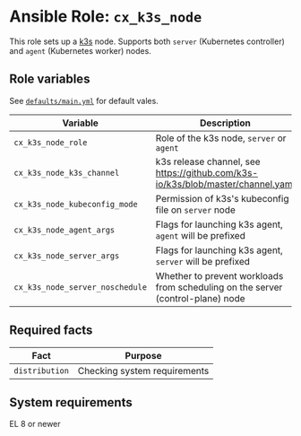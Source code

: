 # Ansible Role: `cx_k3s_node`

This role sets up a [k3s](https://k3s.io/) node. Supports both `server` (Kubernetes controller) and `agent` (Kubernetes worker) nodes.

## Role variables

See [`defaults/main.yml`](defaults/main.yml) for default vales.

| Variable                        | Description                                                                     | Required        |
| ------------------------------- | ------------------------------------------------------------------------------- | --------------- |
| `cx_k3s_node_role`              | Role of the k3s node, `server` or `agent`                                       | **Yes**         |
| `cx_k3s_node_k3s_channel`       | k3s release channel, see https://github.com/k3s-io/k3s/blob/master/channel.yaml | No, has default |
| `cx_k3s_node_kubeconfig_mode`   | Permission of k3s's kubeconfig file on `server` node                            | No, has default |
| `cx_k3s_node_agent_args`        | Flags for launching k3s agent, `agent` will be prefixed                         | No              |
| `cx_k3s_node_server_args`       | Flags for launching k3s agent, `server` will be prefixed                        | No              |
| `cx_k3s_node_server_noschedule` | Whether to prevent workloads from scheduling on the server (control-plane) node | No, has default |

## Required facts

| Fact           | Purpose                      |
| -------------- | ---------------------------- |
| `distribution` | Checking system requirements |

## System requirements

EL 8 or newer
